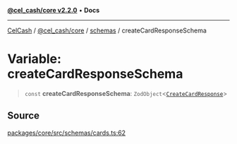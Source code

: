 [**@cel_cash/core v2.2.0**](../../README.md) • **Docs**

***

[CelCash](../../../../packages.md) / [@cel\_cash/core](../../README.md) / [schemas](../README.md) / createCardResponseSchema

# Variable: createCardResponseSchema

> `const` **createCardResponseSchema**: `ZodObject`\<[`CreateCardResponse`](../../index/type-aliases/CreateCardResponse.md)\>

## Source

[packages/core/src/schemas/cards.ts:62](https://github.com/Pyxlab/celcash/blob/9e2eeefc75067a4b86d18d5bb144eb4446f097c2/packages/core/src/schemas/cards.ts#L62)
